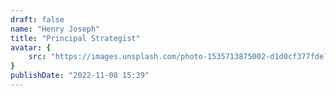 ```yaml
---
draft: false
name: "Henry Joseph"
title: "Principal Strategist"
avatar: {
    src: "https://images.unsplash.com/photo-1535713875002-d1d0cf377fde?&fit=crop&w=280",    alt: "Henry Joseph"
}
publishDate: "2022-11-08 15:39"
---
```

